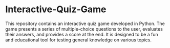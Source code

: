 # Interactive-Quiz-Game
This repository contains an interactive quiz game developed in Python. The game presents a series of multiple-choice questions to the user, evaluates their answers, and provides a score at the end. It is designed to be a fun and educational tool for testing general knowledge on various topics.
